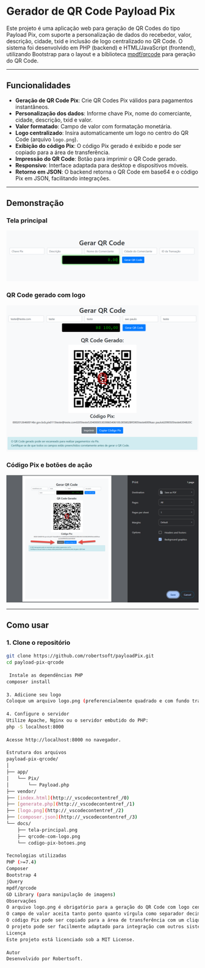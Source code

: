 # Gerador de QR Code Payload Pix

Este projeto é uma aplicação web para geração de QR Codes do tipo Payload Pix, com suporte a personalização de dados do recebedor, valor, descrição, cidade, txid e inclusão de logo centralizado no QR Code. O sistema foi desenvolvido em PHP (backend) e HTML/JavaScript (frontend), utilizando Bootstrap para o layout e a biblioteca [mpdf/qrcode](https://github.com/mpdf/qrcode) para geração do QR Code.

---

## Funcionalidades

- **Geração de QR Code Pix**: Crie QR Codes Pix válidos para pagamentos instantâneos.
- **Personalização dos dados**: Informe chave Pix, nome do comerciante, cidade, descrição, txid e valor.
- **Valor formatado**: Campo de valor com formatação monetária.
- **Logo centralizado**: Insira automaticamente um logo no centro do QR Code (arquivo `logo.png`).
- **Exibição do código Pix**: O código Pix gerado é exibido e pode ser copiado para a área de transferência.
- **Impressão do QR Code**: Botão para imprimir o QR Code gerado.
- **Responsivo**: Interface adaptada para desktop e dispositivos móveis.
- **Retorno em JSON**: O backend retorna o QR Code em base64 e o código Pix em JSON, facilitando integrações.

---

## Demonstração

### Tela principal

![Tela principal do gerador de QR Code Pix](docs/tela-principal.png)

### QR Code gerado com logo

![QR Code Pix com logo centralizado](docs/qrcode-com-logo.png)

### Código Pix e botões de ação

![Código Pix e botões de copiar/imprimir](docs/codigo-pix-botoes.png)

---

## Como usar

### 1. Clone o repositório

```sh
git clone https://github.com/robertsoft/payloadPix.git
cd payload-pix-qrcode

 Instale as dependências PHP
composer install

3. Adicione seu logo
Coloque um arquivo logo.png (preferencialmente quadrado e com fundo transparente) na raiz do projeto.

4. Configure o servidor
Utilize Apache, Nginx ou o servidor embutido do PHP:
php -S localhost:8000

Acesse http://localhost:8000 no navegador.

Estrutura dos arquivos
payload-pix-qrcode/
│
├── app/
│   └── Pix/
│       └── Payload.php
├── vendor/
├── [index.html](http://_vscodecontentref_/0)
├── [generate.php](http://_vscodecontentref_/1)
├── [logo.png](http://_vscodecontentref_/2)
├── [composer.json](http://_vscodecontentref_/3)
└── docs/
    ├── tela-principal.png
    ├── qrcode-com-logo.png
    └── codigo-pix-botoes.png

Tecnologias utilizadas
PHP (>=7.4)
Composer
Bootstrap 4
jQuery
mpdf/qrcode
GD Library (para manipulação de imagens)
Observações
O arquivo logo.png é obrigatório para a geração do QR Code com logo centralizado.
O campo de valor aceita tanto ponto quanto vírgula como separador decimal.
O código Pix pode ser copiado para a área de transferência com um clique.
O projeto pode ser facilmente adaptado para integração com outros sistemas.
Licença
Este projeto está licenciado sob a MIT License.

Autor
Desenvolvido por Robertsoft.
